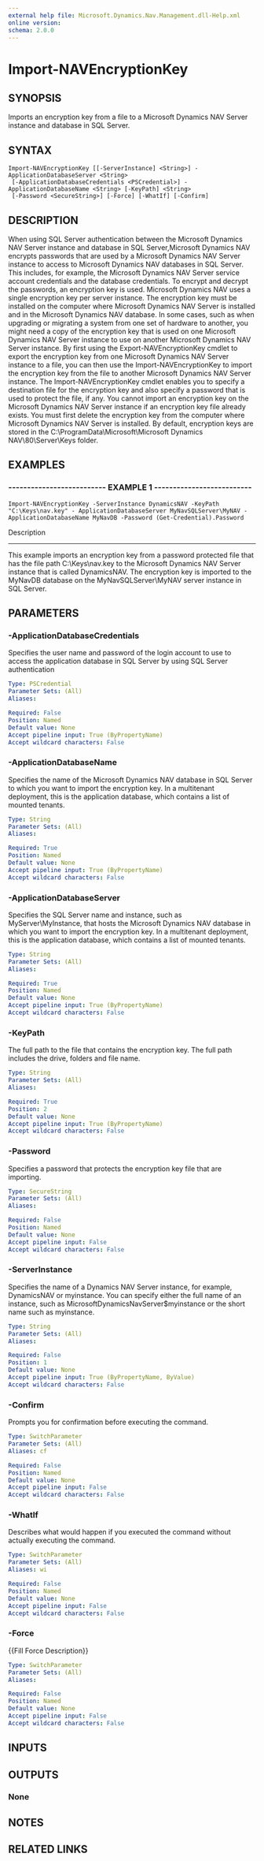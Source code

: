 ```yaml
---
external help file: Microsoft.Dynamics.Nav.Management.dll-Help.xml
online version: 
schema: 2.0.0
---
```


# Import-NAVEncryptionKey

## SYNOPSIS
Imports an encryption key from a file to a Microsoft Dynamics NAV Server instance and database in SQL Server.

## SYNTAX

```
Import-NAVEncryptionKey [[-ServerInstance] <String>] -ApplicationDatabaseServer <String>
 [-ApplicationDatabaseCredentials <PSCredential>] -ApplicationDatabaseName <String> [-KeyPath] <String>
 [-Password <SecureString>] [-Force] [-WhatIf] [-Confirm]
```

## DESCRIPTION
When using SQL Server authentication between the Microsoft Dynamics NAV Server instance and database in SQL Server,Microsoft Dynamics NAV encrypts passwords that are used by a Microsoft Dynamics NAV Server instance to access to Microsoft Dynamics NAV databases in SQL Server.
This includes, for example, the Microsoft Dynamics NAV Server service account credentials and the database credentials.
To encrypt and decrypt the passwords, an encryption key is used.
Microsoft Dynamics NAV uses a single encryption key per server instance.
The encryption key must be installed on the computer where Microsoft Dynamics NAV Server is installed and in the Microsoft Dynamics NAV database.
In some cases, such as when upgrading or migrating a system from one set of hardware to another, you might need a copy of the encryption key that is used on one Microsoft Dynamics NAV Server instance to use on another Microsoft Dynamics NAV Server instance.
By first using the Export-NAVEncryptionKey cmdlet to export the encryption key from one Microsoft Dynamics NAV Server instance to a file, you can then use the Import-NAVEncryptionKey to import the encryption key from the file to another Microsoft Dynamics NAV Server instance.
The Import-NAVEncryptionKey cmdlet enables you to specify a destination file for the encryption key and also specify a password that is used to protect the file, if any.
You cannot import an encryption key on the Microsoft Dynamics NAV Server instance if an encryption key file already exists.
You must first delete the encryption key from the computer where Microsoft Dynamics NAV Server is installed.
By default, encryption keys are stored in the C:\ProgramData\Microsoft\Microsoft Dynamics NAV\80\Server\Keys folder.

## EXAMPLES

### -------------------------- EXAMPLE 1 --------------------------
```
Import-NAVEncryptionKey -ServerInstance DynamicsNAV -KeyPath "C:\Keys\nav.key" - ApplicationDatabaseServer MyNavSQLServer\MyNAV -ApplicationDatabaseName MyNavDB -Password (Get-Credential).Password
```

Description

-----------

This example imports an encryption key from a password protected file that has the file path C:\Keys\nav.key to the Microsoft Dynamics NAV Server instance that is called DynamicsNAV.
The encryption key is imported to the MyNavDB database on the MyNavSQLServer\MyNAV server instance in SQL Server.

## PARAMETERS

### -ApplicationDatabaseCredentials
Specifies the user name and password of the login account to use to access the application database in SQL Server by using SQL Server authentication

```yaml
Type: PSCredential
Parameter Sets: (All)
Aliases: 

Required: False
Position: Named
Default value: None
Accept pipeline input: True (ByPropertyName)
Accept wildcard characters: False
```

### -ApplicationDatabaseName
Specifies the name of the Microsoft Dynamics NAV database in SQL Server to which you want to import the encryption key.
In a multitenant deployment, this is the application database, which contains a list of mounted tenants.

```yaml
Type: String
Parameter Sets: (All)
Aliases: 

Required: True
Position: Named
Default value: None
Accept pipeline input: True (ByPropertyName)
Accept wildcard characters: False
```

### -ApplicationDatabaseServer
Specifies the SQL Server name and instance, such as MyServer\MyInstance, that hosts the Microsoft Dynamics NAV database in which you want to import the encryption key.
In a multitenant deployment, this is the application database, which contains a list of mounted tenants.

```yaml
Type: String
Parameter Sets: (All)
Aliases: 

Required: True
Position: Named
Default value: None
Accept pipeline input: True (ByPropertyName)
Accept wildcard characters: False
```

### -KeyPath
The full path to the file that contains the encryption key.
The full path includes the drive, folders and file name.

```yaml
Type: String
Parameter Sets: (All)
Aliases: 

Required: True
Position: 2
Default value: None
Accept pipeline input: True (ByPropertyName)
Accept wildcard characters: False
```

### -Password
Specifies a password that protects the encryption key file that are importing.

```yaml
Type: SecureString
Parameter Sets: (All)
Aliases: 

Required: False
Position: Named
Default value: None
Accept pipeline input: False
Accept wildcard characters: False
```

### -ServerInstance
Specifies the name of a Dynamics NAV Server instance, for example, DynamicsNAV or myinstance.
You can specify either the full name of an instance, such as MicrosoftDynamicsNavServer$myinstance or the short name such as myinstance.

```yaml
Type: String
Parameter Sets: (All)
Aliases: 

Required: False
Position: 1
Default value: None
Accept pipeline input: True (ByPropertyName, ByValue)
Accept wildcard characters: False
```

### -Confirm
Prompts you for confirmation before executing the command.

```yaml
Type: SwitchParameter
Parameter Sets: (All)
Aliases: cf

Required: False
Position: Named
Default value: None
Accept pipeline input: False
Accept wildcard characters: False
```

### -WhatIf
Describes what would happen if you executed the command without actually executing the command.

```yaml
Type: SwitchParameter
Parameter Sets: (All)
Aliases: wi

Required: False
Position: Named
Default value: None
Accept pipeline input: False
Accept wildcard characters: False
```

### -Force
{{Fill Force Description}}

```yaml
Type: SwitchParameter
Parameter Sets: (All)
Aliases: 

Required: False
Position: Named
Default value: None
Accept pipeline input: False
Accept wildcard characters: False
```

## INPUTS

## OUTPUTS

### None

## NOTES
## RELATED LINKS

